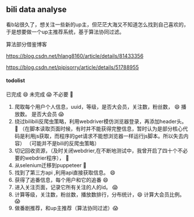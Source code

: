 ## bili data analyse

看b站很久了，想关注一些新的up主，但茫茫大海又不知道怎么找到自己喜欢的，于是想要做一个up主推荐系统，基于算法协同过滤。

算法部分借鉴博客

https://blog.csdn.net/hlang8160/article/details/81433356

https://blog.csdn.net/pipisorry/article/details/51788955

#### todolist

已完成 :smile: 未完成 :scream:  不必要 :dash:
1. 爬取每个用户个人信息，uuid，等级，是否大会员，关注数，粉丝数， :smile:  播放数。 是否大会员 :scream: 
1. 绕过bilibili反爬虫策略，利用webdriver模仿浏览器登录，再添加header头。 :dash: （在脚本读取页面时候，有时并不能获得完整信息，暂时认为是部分核心代码是利用js获取，而程序的get请求不能想浏览器一样运行js脚本。所以失去内容） （可能并不是bili的反爬虫策略）
1. 切记回收资源，（及时关闭webdrier,在不断地测试中，我曾开启了四十个不必要的webdrier程序）， :dash:
1. 从selenium迁移到puppeteer :dash:
1. 找到了第三方api ,利用api直接获取信息。 :smile:
1. 获得了追番信息，每个用户和它的追番 :smile: 
1. 进入关注页面，记录它所有关注的人的id。 :scream:
1. 计算等级，关注数，粉丝数，播放数排行，分布统计，:smile: 计算大会员比例。 :scream:
1. 做番剧推荐，和up主推荐（算法协同过滤）:scream:
